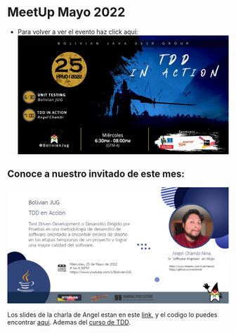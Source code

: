 # MeetUp Mayo 2022

- Para volver a ver el evento haz click aquí:
  [![IMAGE](img/invite-mayo.jpg)](https://www.youtube.com/watch?v=rw-c8j-YjVs)

## Conoce a nuestro invitado de este mes:

![Abstract Angel](img/abstract-mayo.jpg)

Los slides de la charla de Angel estan en este [link](https://docs.google.com/presentation/d/1F8FSmA-7fj92g5_zvvM5V2LiPAii_ovCCK0AKpnh7tM/edit?usp=sharing), y el codigo lo puedes encontrar [aqui](https://github.com/achambi/multi-currency-money).
Ademas del [curso de TDD](https://achambinina.gitbook.io/tdd/). 